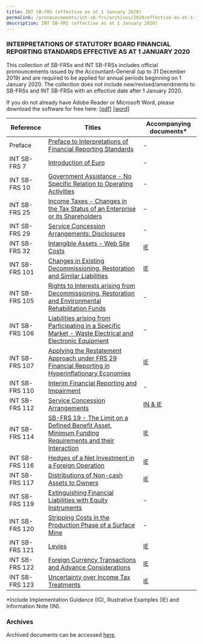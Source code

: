 ```yaml
---
title: INT SB-FRS (effective as at 1 January 2020)
permalink: /pronouncements/int-sb-frs/archives/2020/effective-as-at-1-january-2020/
description: INT SB-FRS (effective as at 1 January 2020)
---
```

### INTERPRETATIONS OF STATUTORY BOARD FINANCIAL REPORTING STANDARDS EFFECTIVE AS AT 1 JANUARY 2020

This collection of SB-FRSs and INT SB-FRSs includes official pronouncements issued by the Accountant-General (up to 31 December 2019) and are required to be applied for annual periods beginning on 1 January 2020. The collection does not include new/revised/amendments to SB-FRSs and INT SB-FRSs with an effective date after 1 January 2020.

If you do not already have Adobe Reader or Microsoft Word, please download the software for free here: [\[pdf\]](http://www.adobe.com/products/acrobat/readstep2.html) [\[word\]](http://www.microsoft.com/downloads/details.aspx?FamilyID=95e24c87-8732-48d5-8689-ab826e7b8fdf&DisplayLang=en)

| Reference | Titles | Accompanying documents\* |
| -------- | -------- | -------- |
| Preface | [Preface to Interpretations of Financial Reporting Standards](/files/Docs/Default%20Source/Int%20Sb%20Frs/Effective%20As%20At%201%20January%202020/INT_SB-FRS_Preface_(2020).pdf) | - |
| INT SB-FRS 7 | [Introduction of Euro](/files/Docs/Default%20Source/Int%20Sb%20Frs/Effective%20As%20At%201%20January%202020/int_sb-frs_7_(2020).pdf) | - |
| INT SB-FRS 10 | [Government Assistance - No Specific Relation to Operating Activities](/files/Docs/Default%20Source/Int%20Sb%20Frs/Effective%20As%20At%201%20January%202020/int_sb-frs_10_(2020).pdf) | - |
| INT SB-FRS 25 | [Income Taxes - Changes in the Tax Status of an Enterprise or its Shareholders](/files/Docs/Default%20Source/Int%20Sb%20Frs/Effective%20As%20At%201%20January%202020/int_sb-frs_25_(2020).pdf) | - |
| INT SB-FRS 29 | [Service Concession Arrangements: Disclosures](/files/Docs/Default%20Source/Int%20Sb%20Frs/Effective%20As%20At%201%20January%202020/int_sb-frs_29_(2020).pdf) | - |
| INT SB-FRS 32 | [Intangible Assets - Web Site Costs](/files/Docs/Default%20Source/Int%20Sb%20Frs/Effective%20As%20At%201%20January%202020/int_sb-frs_32_(2020).pdf) | [IE](/files/Docs/Default%20Source/Int%20Sb%20Frs/Effective%20As%20At%201%20January%202020/int_sb-frs_32_ie_(2020).pdf) |
| INT SB-FRS 101 | [Changes in Existing Decommissioning, Restoration and Similar Liabilities](/files/Docs/Default%20Source/Int%20Sb%20Frs/Effective%20As%20At%201%20January%202020/int_sb-frs_101_(2020).pdf) | [IE](/files/Docs/Default%20Source/Int%20Sb%20Frs/Effective%20As%20At%201%20January%202020/int_sb-frs_101_ie_(2020).pdf) |
| INT SB-FRS 105 | [Rights to Interests arising from Decommissioning, Restoration and Environmental Rehabilitation Funds](/files/Docs/Default%20Source/Int%20Sb%20Frs/Effective%20As%20At%201%20January%202020/int_sb-frs_105_(2020).pdf) | - |
| INT SB-FRS 106 | [Liabilities arising from Participating in a Specific Market - Waste Electrical and Electronic Equipment](/files/Docs/Default%20Source/Int%20Sb%20Frs/Effective%20As%20At%201%20January%202020/int_sb-frs_106_(2020).pdf) | - |
| INT SB-FRS 107 | [Applying the Restatement Approach under FRS 29 Financial Reporting in Hyperinflationary Economies](/files/Docs/Default%20Source/Int%20Sb%20Frs/Effective%20As%20At%201%20January%202020/int_sb-frs_107_(2020).pdf) | [IE](/files/Docs/Default%20Source/Int%20Sb%20Frs/Effective%20As%20At%201%20January%202020/int_sb-frs_107_ie_(2020).pdf) |
| INT SB-FRS 110 | [Interim Financial Reporting and Impairment](/files/Docs/Default%20Source/Int%20Sb%20Frs/Effective%20As%20At%201%20January%202020/int_sb-frs_110_(2020).pdf) | - |
| INT SB-FRS 112 | [Service Concession Arrangements](/files/Docs/Default%20Source/Int%20Sb%20Frs/Effective%20As%20At%201%20January%202020/int_sb-frs_112_(2020).pdf) | [IN & IE](/files/Docs/Default%20Source/Int%20Sb%20Frs/Effective%20As%20At%201%20January%202020/int_sb-frs_112_in_ie_(2020).pdf) |
| INT SB-FRS 114 | [SB-FRS 19 - The Limit on a Defined Benefit Asset, Minimum Funding Requirements and their Interaction](/files/Docs/Default%20Source/Int%20Sb%20Frs/Effective%20As%20At%201%20January%202020/int_sb-frs_114_(2020).pdf) | [IE](/files/Docs/Default%20Source/Int%20Sb%20Frs/Effective%20As%20At%201%20January%202020/int_sb-frs_114_ie_(2020).pdf) |
| INT SB-FRS 116 | [Hedges of a Net Investment in a Foreign Operation](/files/Docs/Default%20Source/Int%20Sb%20Frs/Effective%20As%20At%201%20January%202020/int_sb-frs_116_(2020).pdf) | [IE](/files/Docs/Default%20Source/Int%20Sb%20Frs/Effective%20As%20At%201%20January%202020/int_sb-frs_116_ie_(2020).pdf) |
| INT SB-FRS 117 | [Distributions of Non-cash Assets to Owners](/files/Docs/Default%20Source/Int%20Sb%20Frs/Effective%20As%20At%201%20January%202020/int_sb-frs_117_(2020).pdf) | [IE](/files/Docs/Default%20Source/Int%20Sb%20Frs/Effective%20As%20At%201%20January%202020/int_sb-frs_117_ie_(2020).pdf) |
| INT SB-FRS 119 | [Extinguishing Financial Liabilities with Equity Instruments](/files/Docs/Default%20Source/Int%20Sb%20Frs/Effective%20As%20At%201%20January%202020/int_sb-frs_119_(2020).pdf) | - |
| INT SB-FRS 120 | [Stripping Costs in the Production Phase of a Surface Mine](/files/Docs/Default%20Source/Int%20Sb%20Frs/Effective%20As%20At%201%20January%202020/int_sb-frs_120_(2020).pdf) | - |
| INT SB-FRS 121 | [Levies](/files/Docs/Default%20Source/Int%20Sb%20Frs/Effective%20As%20At%201%20January%202020/int_sb-frs_121_(2020).pdf) | [IE](/files/Docs/Default%20Source/Int%20Sb%20Frs/Effective%20As%20At%201%20January%202020/int_sb-frs_121_ie_(2020).pdf) |
| INT SB-FRS 122 | [Foreign Currency Transactions and Advance Considerations](/files/Docs/Default%20Source/Int%20Sb%20Frs/Effective%20As%20At%201%20January%202020/int_sb-frs_122_(2020).pdf) | [IE](/files/Docs/Default%20Source/Int%20Sb%20Frs/Effective%20As%20At%201%20January%202020/int_sb-frs_122_ie_(2020).pdf) |
| INT SB-FRS 123 | [Uncertainty over Income Tax Treatments](/files/Docs/Default%20Source/Int%20Sb%20Frs/Effective%20As%20At%201%20January%202020/int_sb-frs_123_(2020).pdf) | [IE](/files/Docs/Default%20Source/Int%20Sb%20Frs/Effective%20As%20At%201%20January%202020/int_sb-frs_123_ie_(2020).pdf) |

\*Include Implementation Guidance (IG), Illustrative Examples (IE) and Information Note (IN).

### Archives 

Archived documents can be accessed [here](/pronouncements/interpretations-of-sb-frs/archives/).